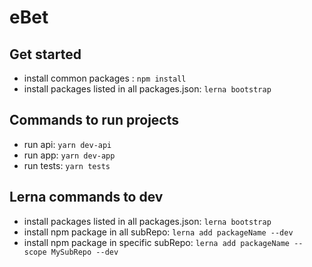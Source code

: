 # eBet

## Get started

- install common packages : `npm install`
- install packages listed in all packages.json: `lerna bootstrap`

## Commands to run projects

- run api: `yarn dev-api`
- run app: `yarn dev-app`
- run tests: `yarn tests`

## Lerna commands to dev

- install packages listed in all packages.json: `lerna bootstrap`
- install npm package in all subRepo: `lerna add packageName --dev`
- install npm package in specific subRepo: `lerna add packageName --scope MySubRepo --dev`
